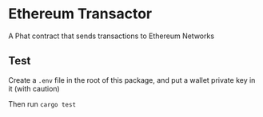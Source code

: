 # Ethereum Transactor

A Phat contract that sends transactions to Ethereum Networks

## Test

Create a `.env` file in the root of this package, and put a wallet private key in it (with caution)

Then run `cargo test`
